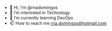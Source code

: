 - 👋 Hi, I’m @rnadomingos
- 👀 I’m interested in Technology
- 🌱 I’m currently learning DevOps
- 📫 How to reach me rna.domingos@hotmail.com

<!---
rnadomingos/rnadomingos is a ✨ special ✨ repository because its `README.md` (this file) appears on your GitHub profile.
You can click the Preview link to take a look at your changes.
--->
